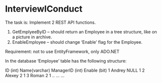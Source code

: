 # InterviewIConduct

The task is:
Implement 2  REST API functions.
1.	GetEmplyeeByID – should return an Employee in a tree structure, like on a picture in archive.
2.	EnableEmployee – should change ‘Enable’ flag for the Employee.

Requirement: not to use EntityFramework, only ADO.NET
 
In the database ‘Employee’ table has the following structure:
 
ID (int)	Name(varchar)	ManagerID (int)	Enable (bit)
  1	          Andrey	      NULL	            1
  2	          Alexey	        2	              1
  3	          Roman	          2	              1
..	…	…	   

